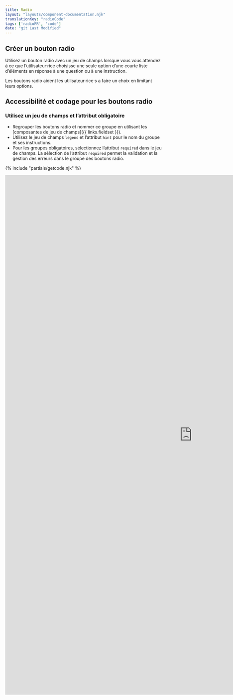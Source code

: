 ```yaml
---
title: Radio
layout: "layouts/component-documentation.njk"
translationKey: "radioCode"
tags: ['radioFR', 'code']
date: "git Last Modified"
---
```


## Créer un bouton radio

Utilisez un bouton radio avec un jeu de champs lorsque vous vous attendez à ce que l’utilisateur·rice choisisse une seule option d’une courte liste d’éléments en réponse à une question ou à une instruction.

Les boutons radio aident les utilisateur·rice·s a faire un choix en limitant leurs options.

## Accessibilité et codage pour les boutons radio

### Utilisez un jeu de champs et l’attribut obligatoire

- Regrouper les boutons radio et nommer ce groupe en utilisant les [composantes de jeu de champs]({{ links.fieldset }}).  
- Utilisez le jeu de champs `legend` et l’attribut `hint` pour le nom du groupe et ses instructions.
- Pour les groupes obligatoires, sélectionnez l’attribut `required` dans le jeu de champs. La sélection de l’attribut `required` permet la validation et la gestion des erreurs dans le groupe des boutons radio.

{% include "partials/getcode.njk" %}

<iframe
  title="Survol des propriétés et des évènements relatifs à gcds-radio."
  src="https://cds-snc.github.io/gcds-components/iframe.html?viewMode=docs&singleStory=true&id=components-radio--events-properties"
  width="1200"
  height="1670"
  style="display: block; margin: 0 auto;"
  frameBorder="0"
  allow="clipboard-write"
></iframe>
